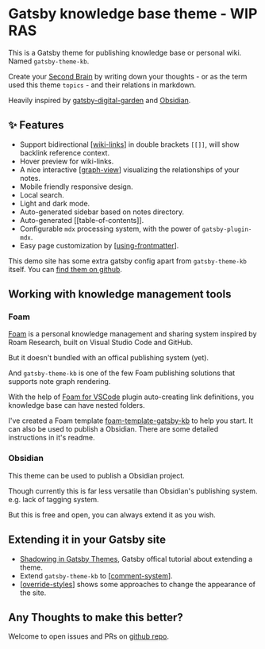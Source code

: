 # Gatsby knowledge base theme - WIP RAS

This is a Gatsby theme for publishing knowledge base or personal wiki. Named `gatsby-theme-kb`.

Create your [Second Brain](https://www.buildingasecondbrain.com/) by writing down your thoughts - or as the term used this theme `topics` -  and their relations in markdown.

Heavily inspired by [gatsby-digital-garden](https://github.com/mathieudutour/gatsby-digital-garden) and [Obsidian](https://publish.obsidian.md/help/Index).

## ✨ Features

- Support bidirectional [[wiki-links]] in double brackets `[[]]`, will show backlink reference context.
- Hover preview for wiki-links.
- A nice interactive [[graph-view]] visualizing the relationships of your notes.
- Mobile friendly responsive design.
- Local search.
- Light and dark mode.
- Auto-generated sidebar based on notes directory.
- Auto-generated [[table-of-contents]].
- Configurable `mdx` processing system, with the power of `gatsby-plugin-mdx`.
- Easy page customization by [[using-frontmatter]].

This demo site has some extra gatsby config apart from `gatsby-theme-kb` itself. You can [find them on github](https://github.com/hikerpig/gatsby-project-kb/blob/master/demo/gatsby-config.js).

## Working with knowledge management tools

### Foam

[Foam](https://foambubble.github.io/foam/) is a personal knowledge management and sharing system inspired by Roam Research, built on Visual Studio Code and GitHub.

But it doesn't bundled with an offical publishing system (yet).

And `gatsby-theme-kb` is one of the few Foam publishing solutions that supports note graph rendering.

With the help of [Foam for VSCode](https://marketplace.visualstudio.com/items?itemName=foam.foam-vscode) plugin auto-creating link definitions, you knowledge base can have nested folders.

I've created a Foam template [foam-template-gatsby-kb](https://github.com/hikerpig/foam-template-gatsby-kb/) to help you start. It can also be used to publish a Obsidian. There are some detailed instructions in it's readme.

### Obsidian

This theme can be used to publish a Obsidian project.

Though currently this is far less versatile than Obsidian's publishing system. e.g. lack of tagging system.

But this is free and open, you can always extend it as you wish.

## Extending it in your Gatsby site

- [Shadowing in Gatsby Themes](https://www.gatsbyjs.com/docs/how-to/plugins-and-themes/shadowing/), Gatsby offical tutorial about extending a theme.
- Extend `gatsby-theme-kb` to [[comment-system]].
- [[override-styles]] shows some approaches to change the appearance of the site.

## Any Thoughts to make this better?

Welcome to open issues and PRs on [github repo](https://github.com/hikerpig/gatsby-project-kb).

[wiki-links]: ./features/wiki-links.md
[graph-view]: ./features/graph-view.md
[using-frontmatter]: ./features/using-frontmatter.md
[comment-system]: ./examples/comment-system
[override-styles]: ./examples/override-styles
